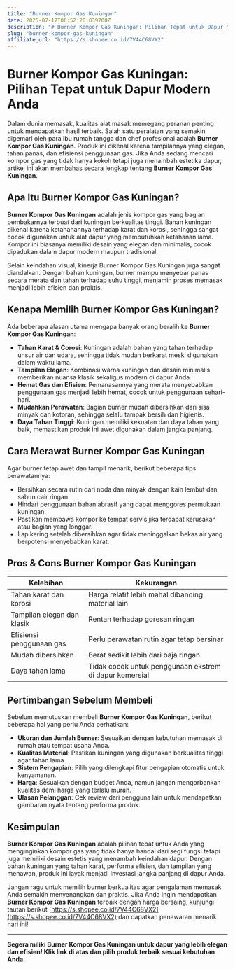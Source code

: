 ```yaml
---
title: "Burner Kompor Gas Kuningan"
date: 2025-07-17T06:52:28.039708Z
description: "# Burner Kompor Gas Kuningan: Pilihan Tepat untuk Dapur Modern Anda..."
slug: "burner-kompor-gas-kuningan"
affiliate_url: "https://s.shopee.co.id/7V44C68VX2"
---
```

# Burner Kompor Gas Kuningan: Pilihan Tepat untuk Dapur Modern Anda

Dalam dunia memasak, kualitas alat masak memegang peranan penting untuk mendapatkan hasil terbaik. Salah satu peralatan yang semakin digemari oleh para ibu rumah tangga dan chef profesional adalah **Burner Kompor Gas Kuningan**. Produk ini dikenal karena tampilannya yang elegan, tahan panas, dan efisiensi penggunaan gas. Jika Anda sedang mencari kompor gas yang tidak hanya kokoh tetapi juga menambah estetika dapur, artikel ini akan membahas secara lengkap tentang **Burner Kompor Gas Kuningan**.

## Apa Itu Burner Kompor Gas Kuningan?

**Burner Kompor Gas Kuningan** adalah jenis kompor gas yang bagian pembakarnya terbuat dari kuningan berkualitas tinggi. Bahan kuningan dikenal karena ketahanannya terhadap karat dan korosi, sehingga sangat cocok digunakan untuk alat dapur yang membutuhkan ketahanan lama. Kompor ini biasanya memiliki desain yang elegan dan minimalis, cocok dipadukan dalam dapur modern maupun tradisional.

Selain keindahan visual, kinerja Burner Kompor Gas Kuningan juga sangat diandalkan. Dengan bahan kuningan, burner mampu menyebar panas secara merata dan tahan terhadap suhu tinggi, menjamin proses memasak menjadi lebih efisien dan praktis.

## Kenapa Memilih Burner Kompor Gas Kuningan?

Ada beberapa alasan utama mengapa banyak orang beralih ke **Burner Kompor Gas Kuningan**:

- **Tahan Karat & Corosi**: Kuningan adalah bahan yang tahan terhadap unsur air dan udara, sehingga tidak mudah berkarat meski digunakan dalam waktu lama.
- **Tampilan Elegan**: Kombinasi warna kuningan dan desain minimalis memberikan nuansa klasik sekaligus modern di dapur Anda.
- **Hemat Gas dan Efisien**: Pemanasannya yang merata menyebabkan penggunaan gas menjadi lebih hemat, cocok untuk penggunaan sehari-hari.
- **Mudahkan Perawatan**: Bagian burner mudah dibersihkan dari sisa minyak dan kotoran, sehingga selalu tampak bersih dan higienis.
- **Daya Tahan Tinggi**: Kuningan memiliki kekuatan dan daya tahan yang baik, memastikan produk ini awet digunakan dalam jangka panjang.

## Cara Merawat Burner Kompor Gas Kuningan

Agar burner tetap awet dan tampil menarik, berikut beberapa tips perawatannya:

- Bersihkan secara rutin dari noda dan minyak dengan kain lembut dan sabun cair ringan.
- Hindari penggunaan bahan abrasif yang dapat menggores permukaan kuningan.
- Pastikan membawa kompor ke tempat servis jika terdapat kerusakan atau bagian yang longgar.
- Lap kering setelah dibersihkan agar tidak meninggalkan bekas air yang berpotensi menyebabkan karat.

## Pros & Cons Burner Kompor Gas Kuningan

| **Kelebihan**               | **Kekurangan**                 |
|------------------------------|-------------------------------|
| Tahan karat dan korosi     | Harga relatif lebih mahal dibanding material lain |
| Tampilan elegan dan klasik | Rentan terhadap goresan ringan |
| Efisiensi penggunaan gas   | Perlu perawatan rutin agar tetap bersinar |
| Mudah dibersihkan          | Berat sedikit lebih dari baja ringan |
| Daya tahan lama            | Tidak cocok untuk penggunaan ekstrem di dapur komersial |

## Pertimbangan Sebelum Membeli

Sebelum memutuskan membeli **Burner Kompor Gas Kuningan**, berikut beberapa hal yang perlu Anda perhatikan:

- **Ukuran dan Jumlah Burner**: Sesuaikan dengan kebutuhan memasak di rumah atau tempat usaha Anda.
- **Kualitas Material**: Pastikan kuningan yang digunakan berkualitas tinggi agar tahan lama.
- **Sistem Pengapian**: Pilih yang dilengkapi fitur pengapian otomatis untuk kenyamanan.
- **Harga**: Sesuaikan dengan budget Anda, namun jangan mengorbankan kualitas demi harga yang terlalu murah.
- **Ulasan Pelanggan**: Cek review dari pengguna lain untuk mendapatkan gambaran nyata tentang performa produk.

## Kesimpulan

**Burner Kompor Gas Kuningan** adalah pilihan tepat untuk Anda yang menginginkan kompor gas yang tidak hanya handal dari segi fungsi tetapi juga memiliki desain estetis yang menambah keindahan dapur. Dengan bahan kuningan yang tahan karat, performa efisien, dan tampilan yang menawan, produk ini layak menjadi investasi jangka panjang di dapur Anda.

Jangan ragu untuk memilih burner berkualitas agar pengalaman memasak Anda semakin menyenangkan dan praktis. Jika Anda ingin mendapatkan **Burner Kompor Gas Kuningan** terbaik dengan harga bersaing, kunjungi tautan berikut [https://s.shopee.co.id/7V44C68VX2](https://s.shopee.co.id/7V44C68VX2) dan dapatkan penawaran menarik hari ini!

---

**Segera miliki Burner Kompor Gas Kuningan untuk dapur yang lebih elegan dan efisien! Klik link di atas dan pilih produk terbaik sesuai kebutuhan Anda.**